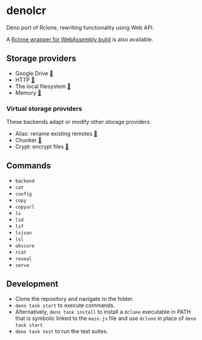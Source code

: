 # denolcr

Deno port of Rclone, rewriting functionality using Web API.

A [Rclone wrapper for WebAssembly build](./rclone.js) is also available.

## Storage providers

- Google Drive [:page_facing_up:](https://rclone.org/drive/)
- HTTP [:page_facing_up:](https://rclone.org/http/)
- The local filesystem [:page_facing_up:](https://rclone.org/local/)
- Memory [:page_facing_up:](https://rclone.org/memory/)

### Virtual storage providers

These backends adapt or modify other storage providers

- Alias: rename existing remotes [:page_facing_up:](https://rclone.org/alias/)
- Chunker [:page_facing_up:](https://rclone.org/chunker/)
- Crypt: encrypt files [:page_facing_up:](https://rclone.org/crypt/)

## Commands

- `backend`
- `cat`
- `config`
- `copy`
- `copyurl`
- `ls`
- `lsd`
- `lsf`
- `lsjson`
- `lsl`
- `obscure`
- `rcat`
- `reveal`
- `serve`

## Development

- Clone the repository and navigate to the folder.
- `deno task start` to execute commands.
- Alternatively, `deno task install` to install a `dclone` executable in PATH
  that is symbolic linked to the `main.js` file and use `dclone` in place of
  `deno task start`.
- `deno task test` to run the test suites.
